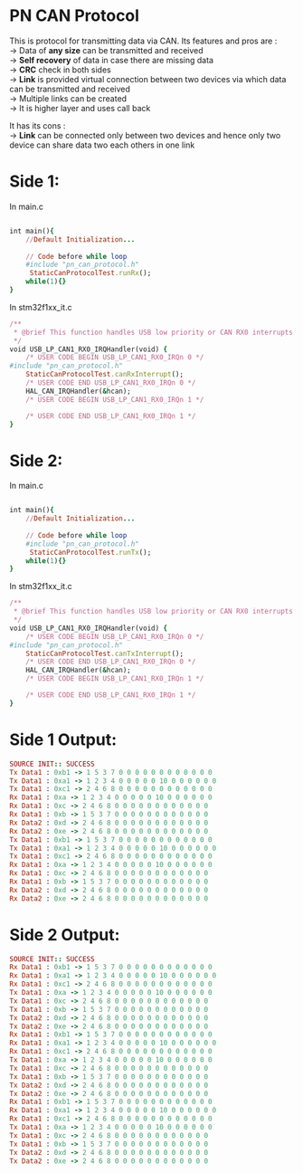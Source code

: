 # PN CAN Protocol
This is protocol for transmitting data via CAN. Its features and pros are :  
→ Data of <b>any size</b> can be transmitted and received  
→ <b>Self recovery</b> of data in case there are missing data  
→ <b>CRC</b> check in both sides  
→ <b>Link</b> is provided virtual connection between two devices via which data can be transmitted and received  
→ Multiple links can be created  
→ It is higher layer and uses call back  

 It has its cons :  
→ <b>Link</b> can be connected only between two devices and hence only two device can share data two each others in one link

# Side 1:
In main.c
```rb

int main(){
	//Default Initialization...
	
	// Code before while loop
	#include "pn_can_protocol.h"
	 StaticCanProtocolTest.runRx();
	while(1){}
}
```
In stm32f1xx_it.c
```rb
/**
 * @brief This function handles USB low priority or CAN RX0 interrupts.
 */
void USB_LP_CAN1_RX0_IRQHandler(void) {
	/* USER CODE BEGIN USB_LP_CAN1_RX0_IRQn 0 */
#include "pn_can_protocol.h"
	StaticCanProtocolTest.canRxInterrupt();
	/* USER CODE END USB_LP_CAN1_RX0_IRQn 0 */
	HAL_CAN_IRQHandler(&hcan);
	/* USER CODE BEGIN USB_LP_CAN1_RX0_IRQn 1 */

	/* USER CODE END USB_LP_CAN1_RX0_IRQn 1 */
}

```

# Side 2:

In main.c
```rb

int main(){
	//Default Initialization...
	
	// Code before while loop
	#include "pn_can_protocol.h"
	 StaticCanProtocolTest.runTx();
	while(1){}
}
```
In stm32f1xx_it.c
```rb
/**
 * @brief This function handles USB low priority or CAN RX0 interrupts.
 */
void USB_LP_CAN1_RX0_IRQHandler(void) {
	/* USER CODE BEGIN USB_LP_CAN1_RX0_IRQn 0 */
#include "pn_can_protocol.h"
	StaticCanProtocolTest.canTxInterrupt();
	/* USER CODE END USB_LP_CAN1_RX0_IRQn 0 */
	HAL_CAN_IRQHandler(&hcan);
	/* USER CODE BEGIN USB_LP_CAN1_RX0_IRQn 1 */

	/* USER CODE END USB_LP_CAN1_RX0_IRQn 1 */
}
```

# Side 1 Output:
```rb
SOURCE INIT:: SUCCESS
Tx Data1 : 0xb1 -> 1 5 3 7 0 0 0 0 0 0 0 0 0 0 0 0 
Tx Data1 : 0xa1 -> 1 2 3 4 0 0 0 0 0 10 0 0 0 0 0 0 
Tx Data1 : 0xc1 -> 2 4 6 8 0 0 0 0 0 0 0 0 0 0 0 0 
Rx Data1 : 0xa -> 1 2 3 4 0 0 0 0 0 10 0 0 0 0 0 0 
Rx Data1 : 0xc -> 2 4 6 8 0 0 0 0 0 0 0 0 0 0 0 0 
Rx Data1 : 0xb -> 1 5 3 7 0 0 0 0 0 0 0 0 0 0 0 0 
Rx Data2 : 0xd -> 2 4 6 8 0 0 0 0 0 0 0 0 0 0 0 0 
Rx Data2 : 0xe -> 2 4 6 8 0 0 0 0 0 0 0 0 0 0 0 0 
Tx Data1 : 0xb1 -> 1 5 3 7 0 0 0 0 0 0 0 0 0 0 0 0 
Tx Data1 : 0xa1 -> 1 2 3 4 0 0 0 0 0 10 0 0 0 0 0 0 
Tx Data1 : 0xc1 -> 2 4 6 8 0 0 0 0 0 0 0 0 0 0 0 0 
Rx Data1 : 0xa -> 1 2 3 4 0 0 0 0 0 10 0 0 0 0 0 0 
Rx Data1 : 0xc -> 2 4 6 8 0 0 0 0 0 0 0 0 0 0 0 0 
Rx Data1 : 0xb -> 1 5 3 7 0 0 0 0 0 0 0 0 0 0 0 0 
Rx Data2 : 0xd -> 2 4 6 8 0 0 0 0 0 0 0 0 0 0 0 0 
Rx Data2 : 0xe -> 2 4 6 8 0 0 0 0 0 0 0 0 0 0 0 0
```
# Side 2 Output:
```rb
SOURCE INIT:: SUCCESS
Rx Data1 : 0xb1 -> 1 5 3 7 0 0 0 0 0 0 0 0 0 0 0 0 
Rx Data1 : 0xa1 -> 1 2 3 4 0 0 0 0 0 10 0 0 0 0 0 0 
Rx Data1 : 0xc1 -> 2 4 6 8 0 0 0 0 0 0 0 0 0 0 0 0 
Tx Data1 : 0xa -> 1 2 3 4 0 0 0 0 0 10 0 0 0 0 0 0 
Tx Data1 : 0xc -> 2 4 6 8 0 0 0 0 0 0 0 0 0 0 0 0 
Tx Data1 : 0xb -> 1 5 3 7 0 0 0 0 0 0 0 0 0 0 0 0 
Tx Data2 : 0xd -> 2 4 6 8 0 0 0 0 0 0 0 0 0 0 0 0 
Tx Data2 : 0xe -> 2 4 6 8 0 0 0 0 0 0 0 0 0 0 0 0 
Rx Data1 : 0xb1 -> 1 5 3 7 0 0 0 0 0 0 0 0 0 0 0 0 
Rx Data1 : 0xa1 -> 1 2 3 4 0 0 0 0 0 10 0 0 0 0 0 0 
Rx Data1 : 0xc1 -> 2 4 6 8 0 0 0 0 0 0 0 0 0 0 0 0 
Tx Data1 : 0xa -> 1 2 3 4 0 0 0 0 0 10 0 0 0 0 0 0 
Tx Data1 : 0xc -> 2 4 6 8 0 0 0 0 0 0 0 0 0 0 0 0 
Tx Data1 : 0xb -> 1 5 3 7 0 0 0 0 0 0 0 0 0 0 0 0 
Tx Data2 : 0xd -> 2 4 6 8 0 0 0 0 0 0 0 0 0 0 0 0 
Tx Data2 : 0xe -> 2 4 6 8 0 0 0 0 0 0 0 0 0 0 0 0 
Rx Data1 : 0xb1 -> 1 5 3 7 0 0 0 0 0 0 0 0 0 0 0 0 
Rx Data1 : 0xa1 -> 1 2 3 4 0 0 0 0 0 10 0 0 0 0 0 0 
Rx Data1 : 0xc1 -> 2 4 6 8 0 0 0 0 0 0 0 0 0 0 0 0 
Tx Data1 : 0xa -> 1 2 3 4 0 0 0 0 0 10 0 0 0 0 0 0 
Tx Data1 : 0xc -> 2 4 6 8 0 0 0 0 0 0 0 0 0 0 0 0 
Tx Data1 : 0xb -> 1 5 3 7 0 0 0 0 0 0 0 0 0 0 0 0 
Tx Data2 : 0xd -> 2 4 6 8 0 0 0 0 0 0 0 0 0 0 0 0 
Tx Data2 : 0xe -> 2 4 6 8 0 0 0 0 0 0 0 0 0 0 0 0
```
